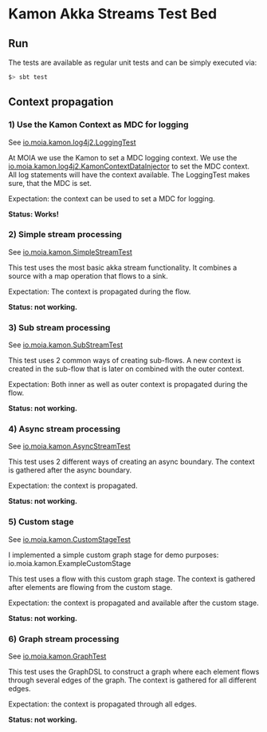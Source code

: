 # Kamon Akka Streams Test Bed

## Run

The tests are available as regular unit tests and can be simply executed via: 

```scala
$> sbt test
```

## Context propagation

### 1) Use the Kamon Context as MDC for logging
See [io.moia.kamon.log4j2.LoggingTest](https://github.com/moia-dev/kamon-akka-streams-test-bed/blob/master/src/test/scala/io/moia/kamon/log4j2/LoggingTest)



At MOIA we use the Kamon to set a MDC logging context. 
We use the  [io.moia.kamon.log4j2.KamonContextDataInjector](https://github.com/moia-dev/kamon-akka-streams-test-bed/blob/master/src/main/scala/io/moia/kamon/log4j2/Logging.scala)
to set the MDC context.
All log statements will have the context available.
The LoggingTest makes sure, that the MDC is set.

Expectation: the context can be used to set a MDC for logging.

**Status: Works!**

### 2) Simple stream processing
See [io.moia.kamon.SimpleStreamTest](https://github.com/moia-dev/kamon-akka-streams-test-bed/blob/master/src/test/scala/io/moia/kamon/SimpleStreamTest.scala)

This test uses the most basic akka stream functionality.
It combines a source with a map operation that flows to a sink.

Expectation:  The context is propagated during the flow. 

**Status: not working.**


### 3) Sub stream processing
See [io.moia.kamon.SubStreamTest](https://github.com/moia-dev/kamon-akka-streams-test-bed/blob/master/src/test/scala/io/moia/kamon/SubStreamTest.scala)

This test uses 2 common ways of creating sub-flows.
A new context is created in the sub-flow that is later on combined with the outer context.

Expectation: Both inner as well as outer context is propagated during the flow. 

**Status: not working.**

### 4) Async stream processing
See [io.moia.kamon.AsyncStreamTest](https://github.com/moia-dev/kamon-akka-streams-test-bed/blob/master/src/test/scala/io/moia/kamon/AsyncStreamTest.scala)

This test uses 2 different ways of creating an async boundary.
The context is gathered after the async boundary.

Expectation: the context is propagated. 

**Status: not working.**

### 5) Custom stage 
See [io.moia.kamon.CustomStageTest](https://github.com/moia-dev/kamon-akka-streams-test-bed/blob/master/src/test/scala/io/moia/kamon/CustomStageTest.scala)

I implemented a simple custom graph stage for demo purposes: io.moia.kamon.ExampleCustomStage

This test uses a flow with this custom graph stage.
The context is gathered after elements are flowing from the custom stage.

Expectation: the context is propagated and available after the custom stage. 

**Status: not working.**

### 6) Graph stream processing
See [io.moia.kamon.GraphTest](https://github.com/moia-dev/kamon-akka-streams-test-bed/blob/master/src/test/scala/io/moia/kamon/GraphTest.scala)

This test uses the GraphDSL to construct a graph where each element flows through several edges of the graph.
The context is gathered for all different edges.

Expectation: the context is propagated through all edges. 

**Status: not working.**

